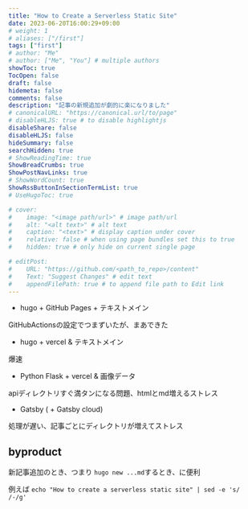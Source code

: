 ```yaml
---
title: "How to Create a Serverless Static Site"
date: 2023-06-20T16:00:29+09:00
# weight: 1
# aliases: ["/first"]
tags: ["first"]
# author: "Me"
# author: ["Me", "You"] # multiple authors
showToc: true
TocOpen: false
draft: false
hidemeta: false
comments: false
description: "記事の新規追加が劇的に楽になりました"
# canonicalURL: "https://canonical.url/to/page"
# disableHLJS: true # to disable highlightjs
disableShare: false
disableHLJS: false
hideSummary: false
searchHidden: true
# ShowReadingTime: true
ShowBreadCrumbs: true
ShowPostNavLinks: true
# ShowWordCount: true
ShowRssButtonInSectionTermList: true
# UseHugoToc: true

# cover:
#    image: "<image path/url>" # image path/url
#    alt: "<alt text>" # alt text
#    caption: "<text>" # display caption under cover
#    relative: false # when using page bundles set this to true
#    hidden: true # only hide on current single page

# editPost:
#    URL: "https://github.com/<path_to_repo>/content"
#    Text: "Suggest Changes" # edit text
#    appendFilePath: true # to append file path to Edit link
---
```


- hugo + GitHub Pages + テキストメイン

GitHubActionsの設定でつまずいたが、まあできた

- hugo + vercel & テキストメイン

爆速

- Python Flask + vercel & 画像データ

apiディレクトリすぐ満タンになる問題、htmlとmd増えるストレス

- Gatsby ( + Gatsby cloud)

処理が遅い、記事ごとにディレクトリが増えてストレス

## byproduct

新記事追加のとき、つまり
`hugo new ...md`するとき、に便利

例えば
`echo "How to create a serverless static site" | sed -e 's/ /-/g'`
